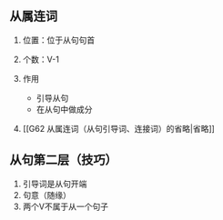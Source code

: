 ## 从属连词
1. 位置：位于从句句首

2. 个数：V-1

3. 作用
	- 引导从句
	- 在从句中做成分

4. [[G62 从属连词（从句引导词、连接词）的省略|省略]]

## 从句第二层（技巧）
1. 引导词是从句开端
2. 句意（随缘）
3. 两个V不属于从一个句子

